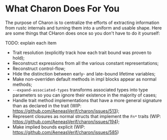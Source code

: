 # What Charon Does For You

The purpose of Charon is to centralize the efforts of extracting information from rustc internals
and turning them into a uniform and usable shape. Here are some things that CHaron does once so you
don't have to do it yourself:

TODO: explain each item

- Trait resolution (explicitly track how each trait bound was proven to hold);
- Reconstruct expressions from all the various constant representations;
- Reconstruct control-flow;
- Hide the distinction between early- and late-bound lifetime variables;
- Make non-overriden default methods in impl blocks appear as normal methods;
- `--expand-associated-types` transforms associated types into type parameters so you can ignore
  their existence in the majority of cases;
- Handle trait method implementations that have a more general signature than as declared in the trait (WIP: https://github.com/AeneasVerif/charon/issues/513);
- Represent closures as normal structs that implement the `Fn*` traits (WIP: https://github.com/AeneasVerif/charon/issues/194);
- Make implied bounds explicit (WIP: https://github.com/AeneasVerif/charon/issues/585)

